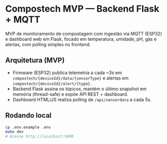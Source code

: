 # Compostech MVP — Backend Flask + MQTT

MVP de monitoramento de compostagem com ingestão via MQTT (ESP32) e dashboard web em Flask, focado em temperatura, umidade, pH, gás e alertas, com polling simples no frontend.

## Arquitetura (MVP)
- Firmware (ESP32) publica telemetria a cada ~3s em `compostech/{deviceId}/data/{sensorType}` e alertas em `compostech/{deviceId}/alert/{type}`.
- Backend Flask assina os tópicos, mantém o último snapshot em memória (thread-safe) e expõe API REST + dashboard.
- Dashboard HTML/JS realiza polling de `/api/sensordata` a cada 5s.

## Rodando local
```bash
cp .env.example .env
make dev
# Acesse http://localhost:5000